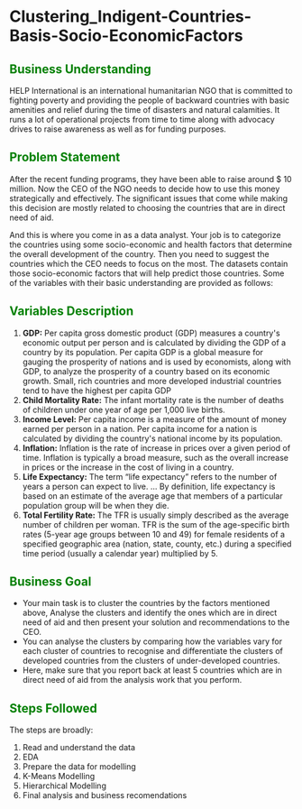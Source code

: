 # Clustering_Indigent-Countries-Basis-Socio-EconomicFactors

## <font color = Green > Business Understanding </font>  

HELP International is an international humanitarian NGO that is committed to fighting poverty and providing the people of backward countries with basic amenities and relief during the time of disasters and natural calamities. It runs a lot of operational projects from time to time along with advocacy drives to raise awareness as well as for funding purposes. 

## <font color = Green > Problem Statement </font>

After the recent funding programs, they have been able to raise around $ 10 million. Now the CEO of the NGO needs to decide how to use this money strategically and effectively. The significant issues that come while making this decision are mostly related to choosing the countries that are in direct need of aid. 

And this is where you come in as a data analyst. Your job is to categorize the countries using some socio-economic and health factors that determine the overall development of the country. Then you need to suggest the countries which the CEO needs to focus on the most. The datasets contain those socio-economic factors that will help predict those countries. Some of the variables with their basic understanding are provided as follows: 

## <font color = Green > Variables Description </font>

1. **GDP:** Per capita gross domestic product (GDP) measures a country's economic output per person and is calculated by dividing the GDP of a country by its population. Per capita GDP is a global measure for gauging the prosperity of nations and is used by economists, along with GDP, to analyze the prosperity of a country based on its economic growth. Small, rich countries and more developed industrial countries tend to have the highest per capita GDP
2. **Child Mortality Rate:** The infant mortality rate is the number of deaths of children under one year of age per 1,000 live births.
3. **Income Level:** Per capita income is a measure of the amount of money earned per person in a nation. Per capita income for a nation is calculated by dividing the country's national income by its population.
4. **Inflation:** Inflation is the rate of increase in prices over a given period of time. Inflation is typically a broad measure, such as the overall increase in prices or the increase in the cost of living in a country.
5. **Life Expectancy:** The term “life expectancy” refers to the number of years a person can expect to live. ... By definition, life expectancy is based on an estimate of the average age that members of a particular population group will be when they die.
6. **Total Fertility Rate:** The TFR is usually simply described as the average number of children per woman. TFR is the sum of the age-specific birth rates (5-year age groups between 10 and 49) for female residents of a specified geographic area (nation, state, county, etc.) during a specified time period (usually a calendar year) multiplied by 5.

## <font color = Green > Business Goal </font>

+ Your main task is to cluster the countries by the factors mentioned above, Analyse the clusters and identify the ones which are in direct need of aid and then present your solution and recommendations to the CEO. 
+ You can analyse the clusters by comparing how the variables vary for each cluster of countries to recognise and differentiate the clusters of developed countries from the clusters of under-developed countries.
+ Here, make sure that you report back at least 5 countries which are in direct need of aid from the analysis work that you perform.

## <font color = Green > Steps Followed </font>

The steps are broadly:
1. Read and understand the data
2. EDA
3. Prepare the data for modelling
4. K-Means Modelling
5. Hierarchical Modelling
6. Final analysis and business recomendations
